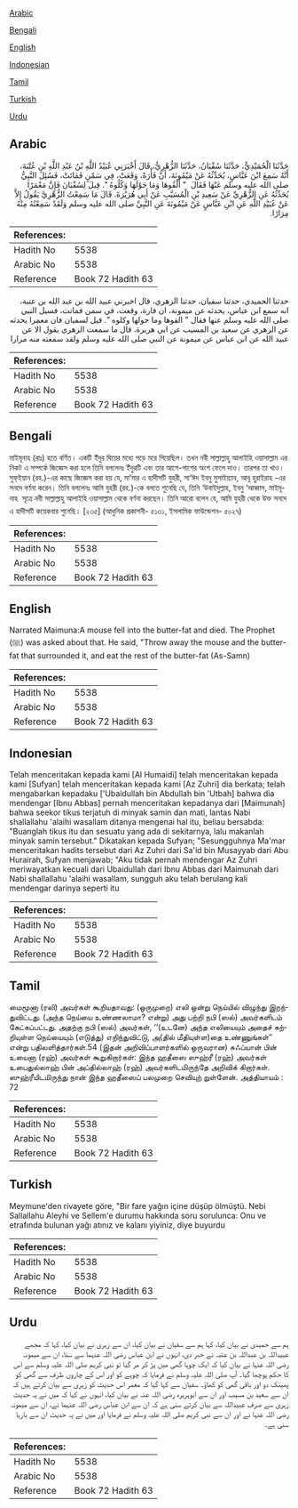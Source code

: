 [Arabic](#arabic)

[Bengali](#bengali)

[English](#english)

[Indonesian](#indonesian)

[Tamil](#tamil)

[Turkish](#turkish)

[Urdu](#urdu)

## Arabic


<div dir="rtl" lang="ar" style={{fontSize:'larger',backgroundColor:'#f8f9fa',padding:20}}>
حَدَّثَنَا الْحُمَيْدِيُّ، حَدَّثَنَا سُفْيَانُ، حَدَّثَنَا الزُّهْرِيُّ، قَالَ أَخْبَرَنِي عُبَيْدُ اللَّهِ بْنُ عَبْدِ اللَّهِ بْنِ عُتْبَةَ، أَنَّهُ سَمِعَ ابْنَ عَبَّاسٍ، يُحَدِّثُهُ عَنْ مَيْمُونَةَ، أَنَّ فَأْرَةً، وَقَعَتْ، فِي سَمْنٍ فَمَاتَتْ، فَسُئِلَ النَّبِيُّ صلى الله عليه وسلم عَنْهَا فَقَالَ ‏ "‏ أَلْقُوهَا وَمَا حَوْلَهَا وَكُلُوهُ ‏"‏‏.‏ قِيلَ لِسُفْيَانَ فَإِنَّ مَعْمَرًا يُحَدِّثُهُ عَنِ الزُّهْرِيِّ عَنْ سَعِيدِ بْنِ الْمُسَيَّبِ عَنْ أَبِي هُرَيْرَةَ‏.‏ قَالَ مَا سَمِعْتُ الزُّهْرِيَّ يَقُولُ إِلاَّ عَنْ عُبَيْدِ اللَّهِ عَنِ ابْنِ عَبَّاسٍ عَنْ مَيْمُونَةَ عَنِ النَّبِيِّ صلى الله عليه وسلم وَلَقَدْ سَمِعْتُهُ مِنْهُ مِرَارًا‏.‏
</div>
<div style={{backgroundColor:'#f8f9fa',padding:20, marginBottom: 10}}><table> <thead> <tr> <th>References:</th> <th></th> </tr> </thead> <tbody><tr><td>Hadith No</td><td>5538</td></tr><tr><td>Arabic No</td><td>5538</td></tr><tr><td>Reference</td><td>Book 72 Hadith 63</td></tr></tbody></table></div>


<div dir="rtl" lang="ar" style={{fontSize:'larger',backgroundColor:'#f8f9fa',padding:20}}>
حدثنا الحميدي، حدثنا سفيان، حدثنا الزهري، قال اخبرني عبيد الله بن عبد الله بن عتبة، انه سمع ابن عباس، يحدثه عن ميمونة، ان فارة، وقعت، في سمن فماتت، فسيل النبي صلى الله عليه وسلم عنها فقال " القوها وما حولها وكلوه ". قيل لسفيان فان معمرا يحدثه عن الزهري عن سعيد بن المسيب عن ابي هريرة. قال ما سمعت الزهري يقول الا عن عبيد الله عن ابن عباس عن ميمونة عن النبي صلى الله عليه وسلم ولقد سمعته منه مرارا
</div>
<div style={{backgroundColor:'#f8f9fa',padding:20, marginBottom: 10}}><table> <thead> <tr> <th>References:</th> <th></th> </tr> </thead> <tbody><tr><td>Hadith No</td><td>5538</td></tr><tr><td>Arabic No</td><td>5538</td></tr><tr><td>Reference</td><td>Book 72 Hadith 63</td></tr></tbody></table></div>

## Bengali


<div dir="ltr" lang="bn" style={{fontSize:'larger',backgroundColor:'#f8f9fa',padding:20}}>
মাইমূনাহ (রাঃ) হতে বর্ণিত। একটি ইঁদুর ঘিয়ের মধ্যে পড়ে মরে গিয়েছিল। তখন নবী সাল্লাল্লাহু আলাইহি ওয়াসাল্লাম এর নিকট এ সম্পর্কে জিজ্ঞেস করা হলে তিনি বললেনঃ ইঁদুরটি এবং তার আশে-পাশের অংশ ফেলে দাও। তারপর তা খাও। সুফ্ইয়ান (রহ.)-এর কাছে জিজ্ঞেস করা হয় যে, মা’মার এ হাদীসটি যুহরী, সা‘ঈদ ইবনু মুসাইয়্যাব, আবূ হুরাইরাহ -এর সনদে বর্ণনা করেন। তিনি বললেনঃ আমি যুহরী (রহ.)-কে বলতে শুনেছি যে, তিনি ‘উবাইদুল্লাহ, ইবনু ‘আব্বাস, মাইমূনাহ  সূত্রে নবী সাল্লাল্লাহু আলাইহি ওয়াসাল্লাম থেকে বর্ণনা করছেন। তিনি আরো বলেন যে, আমি যুহরী থেকে উক্ত সনদে এ হাদীসটি কয়েকবার শুনেছি। [২৩৫] (আধুনিক প্রকাশনী- ৫১৩১, ইসলামিক ফাউন্ডেশন- ৫০২৭)
</div>
<div style={{backgroundColor:'#f8f9fa',padding:20, marginBottom: 10}}><table> <thead> <tr> <th>References:</th> <th></th> </tr> </thead> <tbody><tr><td>Hadith No</td><td>5538</td></tr><tr><td>Arabic No</td><td>5538</td></tr><tr><td>Reference</td><td>Book 72 Hadith 63</td></tr></tbody></table></div>

## English


<div dir="ltr" lang="en" style={{fontSize:'larger',backgroundColor:'#f8f9fa',padding:20}}>
Narrated Maimuna:A mouse fell into the butter-fat and died. The Prophet (ﷺ) was asked about that. He said, "Throw away the mouse and the butter-fat that surrounded it, and eat the rest of the butter-fat (As-Samn)
</div>
<div style={{backgroundColor:'#f8f9fa',padding:20, marginBottom: 10}}><table> <thead> <tr> <th>References:</th> <th></th> </tr> </thead> <tbody><tr><td>Hadith No</td><td>5538</td></tr><tr><td>Arabic No</td><td>5538</td></tr><tr><td>Reference</td><td>Book 72 Hadith 63</td></tr></tbody></table></div>

## Indonesian


<div dir="ltr" lang="id" style={{fontSize:'larger',backgroundColor:'#f8f9fa',padding:20}}>
Telah menceritakan kepada kami [Al Humaidi] telah menceritakan kepada kami [Sufyan] telah menceritakan kepada kami [Az Zuhri] dia berkata; telah mengabarkan kepadaku ['Ubaidullah bin Abdullah bin 'Utbah] bahwa dia mendengar [Ibnu Abbas] pernah menceritakan kepadanya dari [Maimunah] bahwa seekor tikus terjatuh di minyak samin dan mati, lantas Nabi shallallahu 'alaihi wasallam ditanya mengenai hal itu, beliau bersabda: "Buanglah tikus itu dan sesuatu yang ada di sekitarnya, lalu makanlah minyak samin tersebut." Dikatakan kepada Sufyan; "Sesungguhnya Ma'mar menceritakan hadits tersebut dari Az Zuhri dari Sa'id bin Musayyab dari Abu Hurairah, Sufyan menjawab; "Aku tidak pernah mendengar Az Zuhri meriwayatkan kecuali dari Ubaidullah dari Ibnu Abbas dari Maimunah dari Nabi shallallahu 'alaihi wasallam, sungguh aku telah berulang kali mendengar darinya seperti itu
</div>
<div style={{backgroundColor:'#f8f9fa',padding:20, marginBottom: 10}}><table> <thead> <tr> <th>References:</th> <th></th> </tr> </thead> <tbody><tr><td>Hadith No</td><td>5538</td></tr><tr><td>Arabic No</td><td>5538</td></tr><tr><td>Reference</td><td>Book 72 Hadith 63</td></tr></tbody></table></div>

## Tamil


<div dir="ltr" lang="ta" style={{fontSize:'larger',backgroundColor:'#f8f9fa',padding:20}}>
மைமூனா (ரலி) அவர்கள் கூறியதாவது: (ஒருமுறை) எலி ஒன்று நெய்யில் விழுந்து இறந்துவிட்டது. (அந்த நெய்யை உண்ணலாமா? என்று) அது பற்றி நபி (ஸல்) அவர்களிடம் கேட்கப்பட்டது. அதற்கு நபி (ஸல்) அவர்கள், ‘‘(உடனே) அந்த எலியையும் அதைச் சுற்றியுள்ள நெய்யையும் (எடுத்து) எறிந்துவிட்டு, அ(தில் மீதியுள்ள)தை உண்ணுங்கள்” என்று பதிலளித்தார்கள்.54 (இதன் அறிவிப்பாளர்களில் ஒருவரான) சுஃப்யான் பின் உயைனா (ரஹ்) அவர்கள் கூறுகிறார்கள்: இந்த ஹதீஸை ஸுஹ்ரீ (ரஹ்) அவர்கள் உபைதுல்லாஹ் பின் அப்தில்லாஹ் (ரஹ்) அவர்களிடமிருந்தே அறிவிக் கிறார்கள். ஸுஹ்ரீயிடமிருந்து நான் இந்த ஹதீஸைப் பலமுறை செவியுற் றுள்ளேன். அத்தியாயம் : 72
</div>
<div style={{backgroundColor:'#f8f9fa',padding:20, marginBottom: 10}}><table> <thead> <tr> <th>References:</th> <th></th> </tr> </thead> <tbody><tr><td>Hadith No</td><td>5538</td></tr><tr><td>Arabic No</td><td>5538</td></tr><tr><td>Reference</td><td>Book 72 Hadith 63</td></tr></tbody></table></div>

## Turkish


<div dir="ltr" lang="tr" style={{fontSize:'larger',backgroundColor:'#f8f9fa',padding:20}}>
Meymune'den rivayete göre, "Bir fare yağın içine düşüp ölmüştü. Nebi Sallallahu Aleyhi ve Sellem'e durumu hakkında soru sorulunca: Onu ve etrafında bulunan yağı atınız ve kalanı yiyiniz, diye buyurdu
</div>
<div style={{backgroundColor:'#f8f9fa',padding:20, marginBottom: 10}}><table> <thead> <tr> <th>References:</th> <th></th> </tr> </thead> <tbody><tr><td>Hadith No</td><td>5538</td></tr><tr><td>Arabic No</td><td>5538</td></tr><tr><td>Reference</td><td>Book 72 Hadith 63</td></tr></tbody></table></div>

## Urdu


<div dir="rtl" lang="ur" style={{fontSize:'larger',backgroundColor:'#f8f9fa',padding:20}}>
ہم سے حمیدی نے بیان کیا، کہا ہم سے سفیان نے بیان کیا، ان سے زہری نے بیان کیا، کہا کہ مجھے عبیداللہ بن عبداللہ بن عتبہ نے خبر دی، انہوں نے ابن عباس رضی اللہ عنہما سے سنا، ان سے میمونہ رضی اللہ عنہا نے بیان کیا کہ ایک چوہا گھی میں پڑ کر مر گیا تو نبی کریم صلی اللہ علیہ وسلم سے اس کا حکم پوچھا گیا۔ آپ صلی اللہ علیہ وسلم نے فرمایا کہ چوہے کو اور اس کے چاروں طرف سے گھی کو پھینک دو اور باقی گھی کو کھاؤ۔ سفیان سے کہا گیا کہ معمر اس حدیث کو زہری سے بیان کرتے ہیں کہ ان سے سعید بن مسیب اور ان سے ابوہریرہ رضی اللہ عنہ نے بیان کیا، انہوں نے کہا کہ میں نے یہ حدیث زہری سے صرف عبیداللہ سے بیان کرتے سنی ہے کہ ان سے ابن عباس رضی اللہ عنہما نے، ان سے میمونہ رضی اللہ عنہا نے اور ان سے نبی کریم صلی اللہ علیہ وسلم نے فرمایا اور میں نے یہ حدیث ان سے بارہا سنی ہے۔
</div>
<div style={{backgroundColor:'#f8f9fa',padding:20, marginBottom: 10}}><table> <thead> <tr> <th>References:</th> <th></th> </tr> </thead> <tbody><tr><td>Hadith No</td><td>5538</td></tr><tr><td>Arabic No</td><td>5538</td></tr><tr><td>Reference</td><td>Book 72 Hadith 63</td></tr></tbody></table></div>